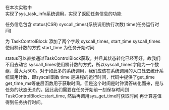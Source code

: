 在本次实验中  
实现了sys_task_info系统调用，实现了返回任务信息的功能

任务信息包含 status(CSR) syscall_times(系统调用执行次数) time(任务运行时间)

为 TaskControlBlock 添加了两个字段 syscall_times, start_time
syscall_times 使用桶计数的方式
start_time 为任务开始时间


status可以直接通过TaskControlBlock获取，并且其状态转化已经写好，故我们不用去动它
syscall_times使用桶计数的方式，所以syscall_times字段为一个数组，最大为500。对于如此多的系统调用，我们应该在系统调用的入口处去统计系统调用计数，即syscall函数
time 是进程的运行时间，代码中提供了get_time get_time_ms等底层函数用于获取时间。但是这个时间是时钟滴答转化而来，是与任务的状态无关的。因此我们需要在任务开始前一刻保存时间到TaskControlBlock::start_time, 然后再调用sys_get_time时获取时间 再计算差值得到任务执行时间。

